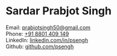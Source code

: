 # Sardar Prabjot Singh

Email: <prabjotsingh50@gmail.com>\
Phone: [+91 8801 409 149](tel:+918801409149)\
LinkedIn: [linkedin.com/in/psengh](https://linkedin.com/in/psengh)\
Github: [github.com/psengh](https://github.com/psengh)
